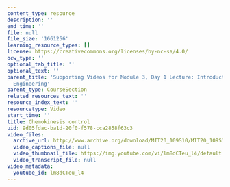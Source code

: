 ```yaml
---
content_type: resource
description: ''
end_time: ''
file: null
file_size: '1661256'
learning_resource_types: []
license: https://creativecommons.org/licenses/by-nc-sa/4.0/
ocw_type: ''
optional_tab_title: ''
optional_text: ''
parent_title: 'Supporting Videos for Module 3, Day 1 Lecture: Introduction to Cell-Biomaterial
  Engineering'
parent_type: CourseSection
related_resources_text: ''
resource_index_text: ''
resourcetype: Video
start_time: ''
title: Chemokinesis control
uid: 9d05fdac-ba1d-20f0-f578-cca2858f63c3
video_files:
  archive_url: http://www.archive.org/download/MIT20_109S10/MIT20_109S10_m3d1_vid1.mp4
  video_captions_file: null
  video_thumbnail_file: https://img.youtube.com/vi/lm8dCTeu_l4/default.jpg
  video_transcript_file: null
video_metadata:
  youtube_id: lm8dCTeu_l4
---
```

